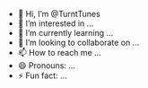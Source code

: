 - 👋 Hi, I’m @TurntTunes
- 👀 I’m interested in ...
- 🌱 I’m currently learning ...
- 💞️ I’m looking to collaborate on ...
- 📫 How to reach me ...
- 😄 Pronouns: ...
- ⚡ Fun fact: ...

<!---
TurntTunes/TurntTunes is a ✨ special ✨ repository because its `README.md` (this file) appears on your GitHub profile.
You can click the Preview link to take a look at your changes.
--->
